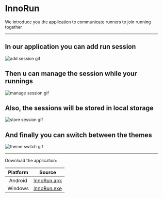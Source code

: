 # InnoRun

We introduce you the application to communicate runners to join running together



---

## In our application you can add run session

<img src="presentation_files/add_sess.gif" alt="add session gif">

## Then u can manage the session while your runnings

<img src="presentation_files/manage_sess.gif" alt="manage session gif">

## Also, the sessions will be stored in local storage

<img src="presentation_files/store_sess.gif" alt="store session gif"> 

## And finally you can switch between the themes

<img src="presentation_files/theme_switch.gif" alt="theme switch gif">

---
Download the application:

| Platform | Source                                                                                                                   |
|:--------:|--------------------------------------------------------------------------------------------------------------------------|
| Android  | [InnoRun.apk](https://github.com/InnoRunProject/InnoRun/releases/download/untagged-c8d4bbc55e210a5c37fe/app-release.apk) |
| Windows  | [InnoRun.exe](https://github.com/InnoRunProject/InnoRun/releases/download/untagged-c8d4bbc55e210a5c37fe/innorun.exe)     |
